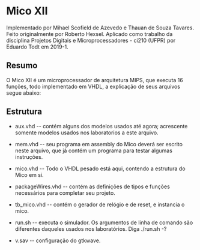 # Mico XII
Implementado por Mihael Scofield de Azevedo e Thauan de Souza Tavares. 
Feito originalmente por Roberto Hexsel.
Aplicado como trabalho da disciplina Projetos Digitais e Microprocessadores - ci210 (UFPR) por Eduardo Todt em 2019-1.

## Resumo
O Mico XII é um microprocessador de arquitetura MIPS, que executa 16 funções, todo implementado em VHDL,
a explicação de seus arquivos segue abaixo:

## Estrutura
- aux.vhd -- contém alguns dos modelos usados até agora; acrescente somente
           modelos usados nos laboratorios a este arquivo.

- mem.vhd -- seu programa em assembly do Mico deverá ser escrito neste
	   arquivo, que já contém um programa para testar algumas instruções.

- mico.vhd -- Todo o VHDL pesado está aqui, contendo a estrutura do Mico em si.

- packageWires.vhd -- contém as definições de tipos e funções necessários
                    para completar seu projeto.

- tb_mico.vhd -- contém o gerador de relógio e de reset, e instancia o mico.

- run.sh -- executa o simulador.  Os argumentos de linha de comando são
          diferentes daqueles usados nos laboratórios. Diga  ./run.sh -?

- v.sav -- configuração do gtkwave.
